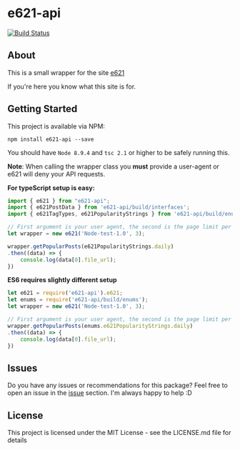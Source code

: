 # e621-api

[![Build Status](https://travis-ci.org/LilithTundrus/e621-api-wrapper.svg?branch=master)](https://travis-ci.org/LilithTundrus/e621-api-wrapper)

## About

This is a small wrapper for the site [e621](https://e621.net)


If you're here you know what this site is for.


## Getting Started

This project is available via NPM:

```
npm install e621-api --save
```

You should have `Node 8.9.4` and `tsc 2.1` or higher to be safely running this.

**Note**: When calling the wrapper class you __must__ provide a user-agent or e621 will deny your API requests.


**For typeScript setup is easy:**

```typescript
import { e621 } from "e621-api";
import { e621PostData } from 'e621-api/build/interfaces';
import { e621TagTypes, e621PopularityStrings } from 'e621-api/build/enums';

// First argument is your user agent, the second is the page limit per search result (pageLimit * 50 = maximum number of results returned)
let wrapper = new e621('Node-test-1.0', 3);

wrapper.getPopularPosts(e621PopularityStrings.daily)
.then((data) => {
    console.log(data[0].file_url);
})
```


**ES6 requires slightly different setup**

```javascript
let e621 = require('e621-api').e621;
let enums = require('e621-api/build/enums');
let wrapper = new e621('Node-test-1.0', 3);

// First argument is your user agent, the second is the page limit per search result (pageLimit * 50 = maximum number of results returned)
wrapper.getPopularPosts(enums.e621PopularityStrings.daily)
.then((data) => {
    console.log(data[0].file_url);
})
```


## Issues

Do you have any issues or recommendations for this package? Feel free to open an issue in the [issue](https://github.com/LilithTundrus/e621-api/issues) section. I'm always happy to help :D


## License

This project is licensed under the MIT License - see the LICENSE.md file for details